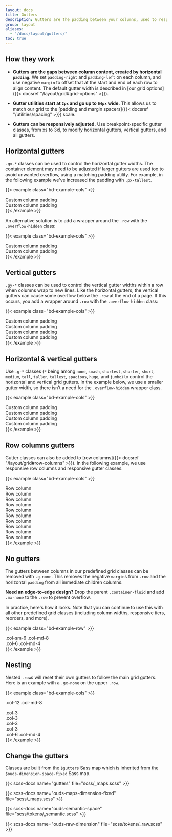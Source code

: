 ```yaml
---
layout: docs
title: Gutters
description: Gutters are the padding between your columns, used to responsively space and align content in the OUDS Web grid system.
group: layout
aliases:
  - "/docs/layout/gutters/"
toc: true
---
```


## How they work

- **Gutters are the gaps between column content, created by horizontal `padding`.** We set `padding-right` and `padding-left` on each column, and use negative `margin` to offset that at the start and end of each row to align content. The default gutter width is described in [our grid options]({{< docsref "/layout/grid#grid-options" >}}).

- **Gutter utilities start at `2px` and go up to `64px` wide.** This allows us to match our grid to the [padding and margin spacers]({{< docsref "/utilities/spacing" >}}) scale.

- **Gutters can be responsively adjusted.** Use breakpoint-specific gutter classes, from xs to 3xl, to modify horizontal gutters, vertical gutters, and all gutters.

## Horizontal gutters

`.gx-*` classes can be used to control the horizontal gutter widths. The container element may need to be adjusted if larger gutters are used too to avoid unwanted overflow, using a matching padding utility. For example, in the following example we've increased the padding with `.px-tallest`.

{{< example class="bd-example-cols" >}}
<div class="container-fluid px-tallest text-center">
  <div class="row gx-jumbo">
    <div class="col">
     <div class="p-tall">Custom column padding</div>
    </div>
    <div class="col">
      <div class="p-tall">Custom column padding</div>
    </div>
  </div>
</div>
{{< /example >}}

An alternative solution is to add a wrapper around the `.row` with the `.overflow-hidden` class:

{{< example class="bd-example-cols" >}}
<div class="container-fluid overflow-hidden text-center">
  <div class="row gx-jumbo">
    <div class="col">
     <div class="p-tall">Custom column padding</div>
    </div>
    <div class="col">
      <div class="p-tall">Custom column padding</div>
    </div>
  </div>
</div>
{{< /example >}}

## Vertical gutters

`.gy-*` classes can be used to control the vertical gutter widths within a row when columns wrap to new lines. Like the horizontal gutters, the vertical gutters can cause some overflow below the `.row` at the end of a page. If this occurs, you add a wrapper around `.row` with the `.overflow-hidden` class:

{{< example class="bd-example-cols" >}}
<div class="container-fluid overflow-hidden text-center">
  <div class="row gy-jumbo">
    <div class="col-6">
      <div class="p-tall">Custom column padding</div>
    </div>
    <div class="col-6">
      <div class="p-tall">Custom column padding</div>
    </div>
    <div class="col-6">
      <div class="p-tall">Custom column padding</div>
    </div>
    <div class="col-6">
      <div class="p-tall">Custom column padding</div>
    </div>
  </div>
</div>
{{< /example >}}

## Horizontal & vertical gutters

Use `.g-*` classes (`*` being among `none`, `smash`, `shortest`, `shorter`, `short`, `medium`, `tall`, `taller`, `tallest`, `spacious`, `huge`, and `jumbo`) to control the horizontal and vertical grid gutters. In the example below, we use a smaller gutter width, so there isn’t a need for the `.overflow-hidden` wrapper class.

{{< example class="bd-example-cols" >}}
<div class="container-fluid text-center">
  <div class="row g-sm">
    <div class="col-6">
      <div class="p-tall">Custom column padding</div>
    </div>
    <div class="col-6">
      <div class="p-tall">Custom column padding</div>
    </div>
    <div class="col-6">
      <div class="p-tall">Custom column padding</div>
    </div>
    <div class="col-6">
      <div class="p-tall">Custom column padding</div>
    </div>
  </div>
</div>
{{< /example >}}

## Row columns gutters

Gutter classes can also be added to [row columns]({{< docsref "/layout/grid#row-columns" >}}). In the following example, we use responsive row columns and responsive gutter classes.

{{< example class="bd-example-cols" >}}
<div class="container-fluid text-center">
  <div class="row row-cols-2 row-cols-lg-5 g-sm g-lg-tallest">
    <div class="col">
      <div class="p-tall">Row column</div>
    </div>
    <div class="col">
      <div class="p-tall">Row column</div>
    </div>
    <div class="col">
      <div class="p-tall">Row column</div>
    </div>
    <div class="col">
      <div class="p-tall">Row column</div>
    </div>
    <div class="col">
      <div class="p-tall">Row column</div>
    </div>
    <div class="col">
      <div class="p-tall">Row column</div>
    </div>
    <div class="col">
      <div class="p-tall">Row column</div>
    </div>
    <div class="col">
      <div class="p-tall">Row column</div>
    </div>
    <div class="col">
      <div class="p-tall">Row column</div>
    </div>
    <div class="col">
      <div class="p-tall">Row column</div>
    </div>
  </div>
</div>
{{< /example >}}

## No gutters

The gutters between columns in our predefined grid classes can be removed with `.g-none`. This removes the negative `margin`s from `.row` and the horizontal `padding` from all immediate children columns.

**Need an edge-to-edge design?** Drop the parent `.container-fluid` and add `.mx-none` to the `.row` to prevent overflow.

In practice, here's how it looks. Note that you can continue to use this with all other predefined grid classes (including column widths, responsive tiers, reorders, and more).

{{< example class="bd-example-row" >}}
<div class="row g-none text-center">
  <div class="col-sm-6 col-md-8">.col-sm-6 .col-md-8</div>
  <div class="col-6 col-md-4">.col-6 .col-md-4</div>
</div>
{{< /example >}}

## Nesting

Nested `.row`s will reset their own gutters to follow the main grid gutters. Here is an example with a `.gx-none` on the upper `.row`.

{{< example class="bd-example-cols" >}}
<div class="row gx-none text-center">
  <div class="col-12 col-md-8">
    <div>
      <p>.col-12 .col-md-8</p>
      <div class="row">
        <div class="col-3"><div>.col-3</div></div>
        <div class="col-3"><div>.col-3</div></div>
        <div class="col-3"><div>.col-3</div></div>
        <div class="col-3"><div>.col-3</div></div>
      </div>
    </div>
  </div>
  <div class="col-6 col-md-4">
    <div>.col-6 .col-md-4</div>
  </div>
</div>
{{< /example >}}

## Change the gutters

Classes are built from the `$gutters` Sass map which is inherited from the `$ouds-dimension-space-fixed` Sass map.

{{< scss-docs name="gutters" file="scss/_maps.scss" >}}

{{< scss-docs name="ouds-maps-dimension-fixed" file="scss/_maps.scss" >}}

{{< scss-docs name="ouds-semantic-space" file="scss/tokens/_semantic.scss" >}}

{{< scss-docs name="ouds-raw-dimension" file="scss/tokens/_raw.scss" >}}
